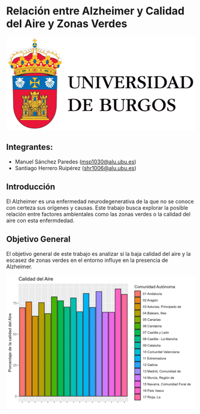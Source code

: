 # Relación entre Alzheimer y Calidad del Aire y Zonas Verdes

![](INPUT/IMAGES/ubu.png)

## Integrantes:
- Manuel Sánchez Paredes (msp1030@alu.ubu.es)
- Santiago Herrero Ruipérez (shr1006@alu.ubu.es)

## Introducción

El Alzheimer es una enfermedad neurodegenerativa de la que no se conoce con certeza sus orígenes y causas. Este trabajo busca explorar la posible relación entre factores ambientales como las zonas verdes o la calidad del aire con esta enfermdedad.

## Objetivo General

El objetivo general de este trabajo es analizar si la baja calidad del aire y la escasez de zonas verdes en el entorno influye en la presencia de Alzheimer.

![](OUTPUT/Figures/Calidad_Aire_Comunidad.jpeg)